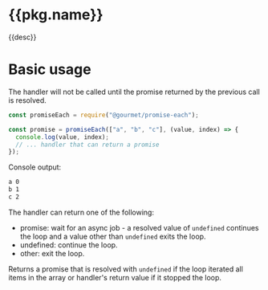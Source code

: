 # {{pkg.name}}

{{desc}}

# Basic usage

The handler will not be called until the promise returned by the previous call is resolved.

```js
const promiseEach = require("@gourmet/promise-each");

const promise = promiseEach(["a", "b", "c"], (value, index) => {
  console.log(value, index);
  // ... handler that can return a promise
});
```

Console output:

```sh
a 0
b 1
c 2
```

The handler can return one of the following:
  - promise: wait for an async job - a resolved value of `undefined`
    continues the loop and a value other than `undefined` exits the loop.
  - undefined: continue the loop.
  - other: exit the loop.

Returns a promise that is resolved with `undefined` if the loop iterated all
items in the array or handler's return value if it stopped the loop.
